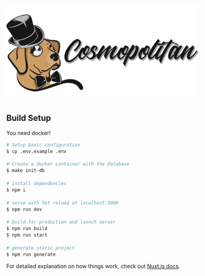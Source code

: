 ![Cosmopolitan-logo](/resources/assets/public/cosmopolitan-logo-full.png)

## Build Setup

You need docker!

``` bash
# Setup basic configuration
$ cp .env.example .env

# Create a docker container with the database
$ make init-db

# install dependencies
$ npm i

# serve with hot reload at localhost:3000
$ npm run dev

# build for production and launch server
$ npm run build
$ npm run start

# generate static project
$ npm run generate
```

For detailed explanation on how things work, check out [Nuxt.js docs](https://nuxtjs.org).